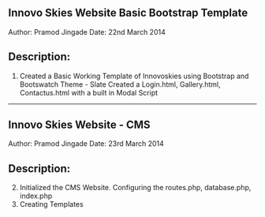 Innovo Skies Website Basic Bootstrap Template
---------------------------------------------
Author: Pramod Jingade
Date: 22nd March 2014


Description:
------------
1. Created a Basic Working Template of Innovoskies using Bootstrap and Bootswatch Theme - Slate
Created a Login.html, Gallery.html, Contactus.html with a built in Modal Script

--------------------------------------------------------------------------------

Innovo Skies Website - CMS
---------------------------------------------
Author: Pramod Jingade
Date: 23rd March 2014

Description:
------------
2. Initialized the CMS Website. Configuring the routes.php, database.php, index.php
3. Creating Templates
